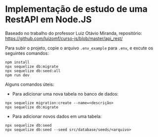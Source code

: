 # Implementação de estudo de uma RestAPI em Node.JS

Baseado no trabalho do professor Luiz Otávio Miranda, repositório: https://github.com/luizomf/curso-js/blob/master/api_rest/

Para subir o projeto, copie o arquivo `.env_example` para `.env`, e excute os seguintes comandos:

```
npm install
npx sequelize db:migrate
npx sequelize db:seed:all
npm run dev
```

Alguns comandos úteis:
- Para adicionar uma nova tabela no banco de dados:
```
npx sequelize migration:create --name=<descrição>
npx sequelize db:migrate
```

- Para adicionar novos dados em uma tabela:
```
npx sequelize db:seed
npx sequelize db:seed --seed src/database/seeds/<arquivo>
```
